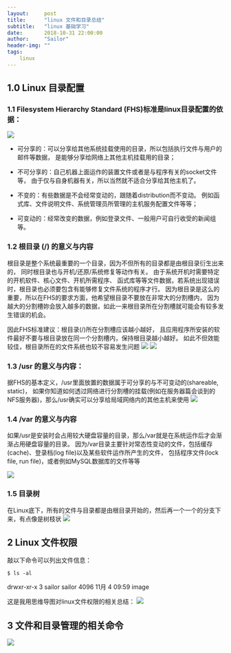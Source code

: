 ```yaml
---
layout:     post
title:      "linux 文件和目录总结"
subtitle:   "linux 基础学习"
date:       2018-10-31 22:00:00
author:     "Sailor"
header-img: ""
tags:
    linux
---
```

## 1.0 Linux 目录配置
### 1.1 Filesystem Hierarchy Standard (FHS)标准是linux目录配置的依据：
![](../image/linux/linux-fhs-dir-definition.png)

- 可分享的：可以分享给其他系统挂载使用的目录，所以包括执行文件与用户的邮件等数据， 是能够分享给网络上其他主机挂载用的目录；

- 不可分享的：自己机器上面运作的装置文件或者是与程序有关的socket文件等， 由于仅与自身机器有关，所以当然就不适合分享给其他主机了。

- 不变的：有些数据是不会经常变动的，跟随着distribution而不变动。 例如函式库、文件说明文件、系统管理员所管理的主机服务配置文件等等；

- 可变动的：经常改变的数据，例如登录文件、一般用户可自行收受的新闻组等。
### 1.2 根目录 (/) 的意义与内容
根目录是整个系统最重要的一个目录，因为不但所有的目录都是由根目录衍生出来的， 同时根目录也与开机/还原/系统修复等动作有关。 由于系统开机时需要特定的开机软件、核心文件、开机所需程序、 函式库等等文件数据，若系统出现错误时，根目录也必须要包含有能够修复文件系统的程序才行。 因为根目录是这么的重要，所以在FHS的要求方面，他希望根目录不要放在非常大的分割槽内， 因为越大的分割槽妳会放入越多的数据，如此一来根目录所在分割槽就可能会有较多发生错误的机会。

因此FHS标准建议：根目录(/)所在分割槽应该越小越好， 且应用程序所安装的软件最好不要与根目录放在同一个分割槽内，保持根目录越小越好。 如此不但效能较佳，根目录所在的文件系统也较不容易发生问题
![](../image/linux/linux-root-dir-def.png)
![](../image/linux/linux-other-dir.png)
### 1.3 /usr 的意义与内容：
据FHS的基本定义，/usr里面放置的数据属于可分享的与不可变动的(shareable, static)， 如果你知道如何透过网络进行分割槽的挂载(例如在服务器篇会谈到的NFS服务器)，那么/usr确实可以分享给局域网络内的其他主机来使用
![](../image/linux/linux-usr-dir-def.png)

### 1.4 /var 的意义与内容
如果/usr是安装时会占用较大硬盘容量的目录，那么/var就是在系统运作后才会渐渐占用硬盘容量的目录。 因为/var目录主要针对常态性变动的文件，包括缓存(cache)、登录档(log file)以及某些软件运作所产生的文件， 包括程序文件(lock file, run file)，或者例如MySQL数据库的文件等等

![](../image/linux/linux-var-dir-def.png)
### 1.5 目录树
在Linux底下，所有的文件与目录都是由根目录开始的，然后再一个一个的分支下来，有点像是树枝状
![](../image/linux/linux-dir-tree-def.png)
## 2 Linux 文件权限
敲以下命令可以列出文件信息：

`$ ls -al`

drwxr-xr-x  3 sailor sailor 4096 11月  4 09:59 image

这是我用思维导图对linux文件权限的相关总结：
![](../image/linux/linux-file-permission.png)

## 3 文件和目录管理的相关命令
![](../image/linux/linux-file-dir-commands.png)





